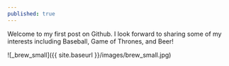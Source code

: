 ```yaml
---
published: true
---
```

Welcome to my first post on Github. I look forward to sharing some of my interests including Baseball, Game of Thrones, and Beer!

![_brew_small]({{ site.baseurl }}/images/brew_small.jpg)
